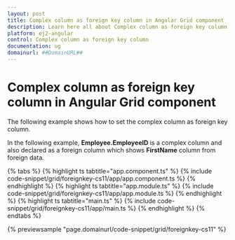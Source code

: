 ```yaml
---
layout: post
title: Complex column as foreign key column in Angular Grid component | Syncfusion
description: Learn here all about Complex column as foreign key column in Syncfusion Angular Grid component of Syncfusion Essential JS 2 and more.
platform: ej2-angular
control: Complex column as foreign key column 
documentation: ug
domainurl: ##DomainURL##
---
```


# Complex column as foreign key column in Angular Grid component

The following example shows how to set the complex column as foreign key column.

In the following example, **Employee.EmployeeID** is a complex column and also declared as a foreign column which shows **FirstName** column from foreign data.

{% tabs %}
{% highlight ts tabtitle="app.component.ts" %}
{% include code-snippet/grid/foreignkey-cs11/app/app.component.ts %}
{% endhighlight %}
{% highlight ts tabtitle="app.module.ts" %}
{% include code-snippet/grid/foreignkey-cs11/app/app.module.ts %}
{% endhighlight %}
{% highlight ts tabtitle="main.ts" %}
{% include code-snippet/grid/foreignkey-cs11/app/main.ts %}
{% endhighlight %}
{% endtabs %}
  
{% previewsample "page.domainurl/code-snippet/grid/foreignkey-cs11" %}